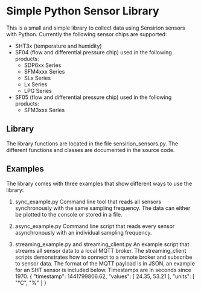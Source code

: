Simple Python Sensor Library
============================

This is a small and simple library to collect data using Sensirion sensors with
Python. Currently the following sensor chips are supported:

* SHT3x (temperature and humidity)
* SF04 (flow and differential pressure chip) used in the following products:
   * SDP6xx Series
   * SFM4xxx Series
   * SLx Series
   * Lx Series
   * LPG Series
* SF05 (flow and differential pressure chip) used in the following products:
   * SFM3xxx Series

Library
-------
The library functions are located in the file sensirion_sensors.py.  The
different functions and classes are documented in the source code.

Examples
--------
The library comes with three examples that show different ways to use the library:

1. sync_example.py
Command line tool that reads all sensors synchronously with the same sampling
frequency. The data can either be plotted to the console or stored in a file.

2. async_example.py
Command line script that reads every sensor asynchronously with an individual
sampling frequency.

3. streaming_example.py and streaming_client.py
An example script that streams all sensor data to a local MQTT broker. The
streaming_client scripts demonstrates how to connect to a remote broker and
subscribe to sensor data.
The format of the MQTT payload is in JSON, an example for an SHT  sensor is
included below. Timestamps are in seconds since 1970.
{
    "timestamp": 1441799806.62,
    "values": [ 24.35, 53.21 ],
    "units": [ "°C", "%" ]
}
